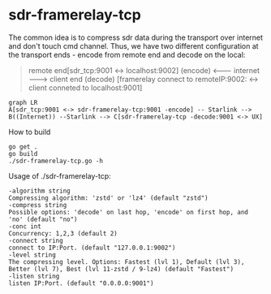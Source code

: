   # sdr-framerelay-tcp

The common idea is to compress sdr data during the transport over internet and don't touch cmd channel.
Thus, we have two different configuration at the transport ends - encode from remote end and decode on the local:

>remote end[sdr_tcp:9001 <-> localhost:9002] (encode) <--- internet ---> client end (decode) [framerelay connect to remoteIP:9002: <-> client conneted to localhost:9001]

```mermaid
graph LR
A[sdr_tcp:9001 <-> sdr-framerelay-tcp:9001 -encode] -- Starlink --> B((Internet)) --Starlink --> C[sdr-framerelay-tcp -decode:9001 <-> UX]

```

How to build

    go get .
    go build
    ./sdr-framerelay-tcp.go -h

  
Usage of ./sdr-framerelay-tcp:

    -algorithm string
    Compressing algorithm: 'zstd' or 'lz4' (default "zstd")
    -compress string
    Possible options: 'decode' on last hop, 'encode' on first hop, and 'no' (default "no")
    -conc int
    Concurrency: 1,2,3 (default 2)
    -connect string
    connect to IP:Port. (default "127.0.0.1:9002")
    -level string
    The compressing level. Options: Fastest (lvl 1), Default (lvl 3), Better (lvl 7), Best (lvl 11-zstd / 9-lz4) (default "Fastest")
    -listen string
    listen IP:Port. (default "0.0.0.0:9001")
